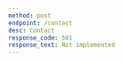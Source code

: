 ```yaml
---
method: post
endpoint: /contact
desc: Contact
response_code: 501
response_text: Not implemented
---
```

